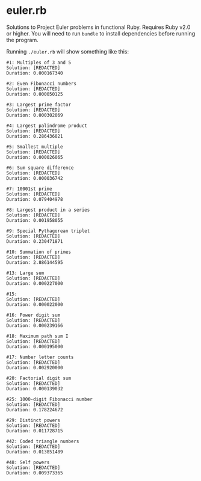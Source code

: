 euler.rb
========

Solutions to Project Euler problems in functional Ruby. Requires Ruby v2.0 or
higher. You will need to run `bundle` to install dependencies before running
the program.

Running `./euler.rb` will show something like this:

    #1: Multiples of 3 and 5
    Solution: [REDACTED]
    Duration: 0.000167340

    #2: Even Fibonacci numbers
    Solution: [REDACTED]
    Duration: 0.000050125

    #3: Largest prime factor
    Solution: [REDACTED]
    Duration: 0.000302069

    #4: Largest palindrome product
    Solution: [REDACTED]
    Duration: 0.286436021

    #5: Smallest multiple
    Solution: [REDACTED]
    Duration: 0.000026065

    #6: Sum square difference
    Solution: [REDACTED]
    Duration: 0.000036742

    #7: 10001st prime
    Solution: [REDACTED]
    Duration: 0.079404978

    #8: Largest product in a series
    Solution: [REDACTED]
    Duration: 0.001958055

    #9: Special Pythagorean triplet
    Solution: [REDACTED]
    Duration: 0.230471871

    #10: Summation of primes
    Solution: [REDACTED]
    Duration: 2.886144595

    #13: Large sum
    Solution: [REDACTED]
    Duration: 0.000227000

    #15:
    Solution: [REDACTED]
    Duration: 0.000022000

    #16: Power digit sum
    Solution: [REDACTED]
    Duration: 0.000239166

    #18: Maximum path sum I
    Solution: [REDACTED]
    Duration: 0.000195000

    #17: Number letter counts
    Solution: [REDACTED]
    Duration: 0.002920000

    #20: Factorial digit sum
    Solution: [REDACTED]
    Duration: 0.000139032

    #25: 1000-digit Fibonacci number
    Solution: [REDACTED]
    Duration: 0.178224672

    #29: Distinct powers
    Solution: [REDACTED]
    Duration: 0.011728715

    #42: Coded triangle numbers
    Solution: [REDACTED]
    Duration: 0.013851489

    #48: Self powers
    Solution: [REDACTED]
    Duration: 0.009373365
